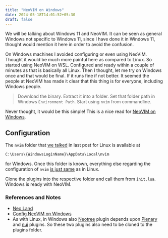```yaml
---
title: "NeoVIM on Windows"
date: 2024-05-18T14:01:52+05:30
draft: false
---
```


We will be talking about Windows 11 and NeoVIM. It can be seen as general Windows not specific to Windows 11, since I have done it in Windows 11, thought would mention it here in order to avoid the confusion.

On Windows machines I avoided configuring or even using NeoVIM. Thought it would be much more painful here as compared to Linux. So started using NeoVIM on WSL. Configured and ready within a couple of minutes as that is basically all Linux. Then I thought, let me try on Windows once and that would be final. If it runs fine if not better. It seemed the people at NeoVIM has made it clear that this thing is for everyone, including Windows people.

> Download the binary. Extract it into a folder. Set that folder path in Windows `Environment Path`. Start using `nvim` from commandline.

Never thought, it would be this simple! This is a nice read for [NeoVIM on Windows][1].

## Configuration 

The `nvim` folder that [we talked](../34) in last post for Linux is available at

```
C:\Users\{WindowsLoginName}\AppData\Local\nvim
```

for Windows. Once this folder is known, everything else regarding the configuration of `nvim` [is just same](../34) as in Linux.

Clone the plugins into the respective folder and call them from `init.lua`. Windows is ready with NeoVIM.


### References and Notes

 - [Neo Land][2]
 - [Config NeoVIM on Windows][1]
 - As with Linux, in Windows also [Neotree][neotree] plugin depends upon [Plenary][plenary] and [nui][nui] plugins. So these two plugins also need to be cloned to the plugins folder.








[1]: https://blog.nikfp.com/how-to-install-and-set-up-neovim-on-windows
[2]: https://neoland.dev/

[neotree]: https://github.com/nvim-neo-tree/neo-tree.nvim
[plenary]: https://github.com/nvim-lua/plenary.nvim
[nui]: https://github.com/MunifTanjim/nui.nvim


